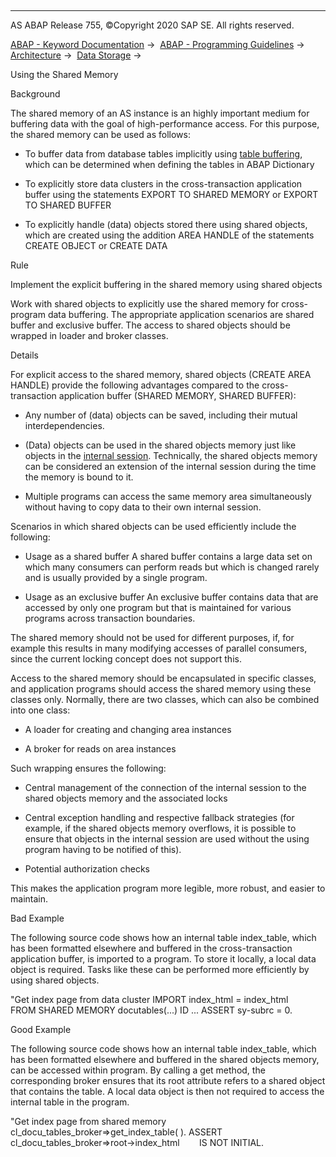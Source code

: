   

* * *

AS ABAP Release 755, ©Copyright 2020 SAP SE. All rights reserved.

[ABAP - Keyword Documentation](javascript:call_link\('abenabap.htm'\)) →  [ABAP - Programming Guidelines](javascript:call_link\('abenabap_pgl.htm'\)) →  [Architecture](javascript:call_link\('abenarchitecture_guidl.htm'\)) →  [Data Storage](javascript:call_link\('abendata_storage_guidl.htm'\)) → 

Using the Shared Memory

Background

The shared memory of an AS instance is an highly important medium for buffering data with the goal of high-performance access. For this purpose, the shared memory can be used as follows:

-   To buffer data from database tables implicitly using [table buffering](javascript:call_link\('abentable_buffering_glosry.htm'\) "Glossary Entry"), which can be determined when defining the tables in ABAP Dictionary

-   To explicitly store data clusters in the cross-transaction application buffer using the statements EXPORT TO SHARED MEMORY or EXPORT TO SHARED BUFFER

-   To explicitly handle (data) objects stored there using shared objects, which are created using the addition AREA HANDLE of the statements CREATE OBJECT or CREATE DATA

Rule

Implement the explicit buffering in the shared memory using shared objects

Work with shared objects to explicitly use the shared memory for cross-program data buffering. The appropriate application scenarios are shared buffer and exclusive buffer. The access to shared objects should be wrapped in loader and broker classes.

Details

For explicit access to the shared memory, shared objects (CREATE AREA HANDLE) provide the following advantages compared to the cross-transaction application buffer (SHARED MEMORY, SHARED BUFFER):

-   Any number of (data) objects can be saved, including their mutual interdependencies.

-   (Data) objects can be used in the shared objects memory just like objects in the [internal session](javascript:call_link\('abeninternal_session_glosry.htm'\) "Glossary Entry"). Technically, the shared objects memory can be considered an extension of the internal session during the time the memory is bound to it.

-   Multiple programs can access the same memory area simultaneously without having to copy data to their own internal session.

Scenarios in which shared objects can be used efficiently include the following:

-   Usage as a shared buffer
    A shared buffer contains a large data set on which many consumers can perform reads but which is changed rarely and is usually provided by a single program.

-   Usage as an exclusive buffer
    An exclusive buffer contains data that are accessed by only one program but that is maintained for various programs across transaction boundaries.

The shared memory should not be used for different purposes, if, for example this results in many modifying accesses of parallel consumers, since the current locking concept does not support this.

Access to the shared memory should be encapsulated in specific classes, and application programs should access the shared memory using these classes only. Normally, there are two classes, which can also be combined into one class:

-   A loader for creating and changing area instances

-   A broker for reads on area instances

Such wrapping ensures the following:

-   Central management of the connection of the internal session to the shared objects memory and the associated locks

-   Central exception handling and respective fallback strategies (for example, if the shared objects memory overflows, it is possible to ensure that objects in the internal session are used without the using program having to be notified of this).

-   Potential authorization checks

This makes the application program more legible, more robust, and easier to maintain.

Bad Example

The following source code shows how an internal table index\_table, which has been formatted elsewhere and buffered in the cross-transaction application buffer, is imported to a program. To store it locally, a local data object is required. Tasks like these can be performed more efficiently by using shared objects.

"Get index page from data cluster
IMPORT index\_html = index\_html
       FROM SHARED MEMORY docutables(...) ID ...
ASSERT sy-subrc = 0.

Good Example

The following source code shows how an internal table index\_table, which has been formatted elsewhere and buffered in the shared objects memory, can be accessed within program. By calling a get method, the corresponding broker ensures that its root attribute refers to a shared object that contains the table. A local data object is then not required to access the internal table in the program.

"Get index page from shared memory
cl\_docu\_tables\_broker=>get\_index\_table( ).
ASSERT cl\_docu\_tables\_broker=>root->index\_html
       IS NOT INITIAL.